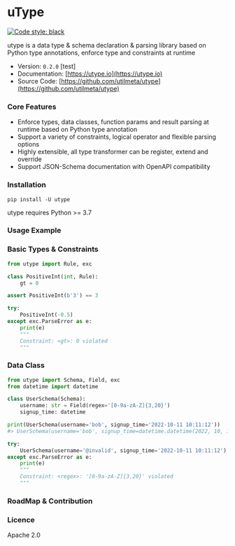 # uType
[![Code style: black](https://img.shields.io/badge/code%20style-black-000000.svg)](https://github.com/psf/black)

utype is a data type & schema declaration & parsing library based on Python type annotations, enforce type and constraints at runtime

* Version: `0.2.0` [test]
* Documentation: [https://utype.io](https://utype.io)
* Source Code: [https://github.com/utilmeta/utype](https://github.com/utilmeta/utype)


### Core Features

* Enforce types, data classes, function params and result parsing at runtime based on Python type annotation
* Support a variety of constraints, logical operator and flexible parsing options
* Highly extensible, all type transformer can be register, extend and override
* Support JSON-Schema documentation with OpenAPI compatibility

### Installation

```shell
pip install -U utype
```

utype requires Python >= 3.7

### Usage Example

### Basic Types & Constraints
```Python
from utype import Rule, exc

class PositiveInt(int, Rule):  
    gt = 0

assert PositiveInt(b'3') == 3

try:
    PositiveInt(-0.5)
except exc.ParseError as e:
	print(e)
	"""
	Constraint: <gt>: 0 violated
	"""
``` 


### Data Class

```python
from utype import Schema, Field, exc
from datetime import datetime

class UserSchema(Schema):
	username: str = Field(regex='[0-9a-zA-Z]{3,20}')
	signup_time: datetime

print(UserSchema(username='bob', signup_time='2022-10-11 10:11:12'))
#> UserSchema(username='bob', signup_time=datetime.datetime(2022, 10, 11, 10, 11, 12))

try:
	UserSchema(username='@invalid', signup_time='2022-10-11 10:11:12')
except exc.ParseError as e:
	print(e)
	"""
	Constraint: <regex>: '[0-9a-zA-Z]{3,20}' violated
	"""
```


### RoadMap & Contribution


### Licence

Apache 2.0
